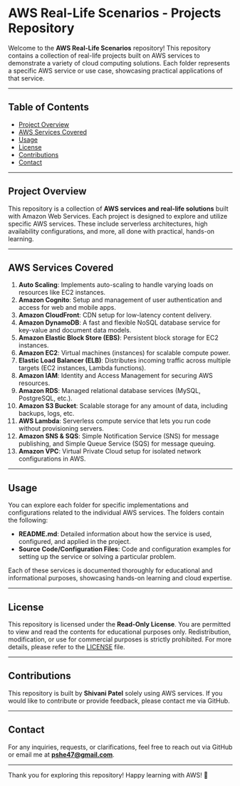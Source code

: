 # AWS Real-Life Scenarios - Projects Repository

Welcome to the **AWS Real-Life Scenarios** repository! This repository contains a collection of real-life projects built on AWS services to demonstrate a variety of cloud computing solutions. Each folder represents a specific AWS service or use case, showcasing practical applications of that service.

---

## Table of Contents  

- [Project Overview](#project-overview)  
- [AWS Services Covered](#aws-services-covered)  
- [Usage](#usage)  
- [License](#license)  
- [Contributions](#contributions)  
- [Contact](#contact)  

---

## Project Overview  

This repository is a collection of **AWS services and real-life solutions** built with Amazon Web Services. Each project is designed to explore and utilize specific AWS services. These include serverless architectures, high availability configurations, and more, all done with practical, hands-on learning.

---

## AWS Services Covered  

1. **Auto Scaling**: Implements auto-scaling to handle varying loads on resources like EC2 instances.  
2. **Amazon Cognito**: Setup and management of user authentication and access for web and mobile apps.  
3. **Amazon CloudFront**: CDN setup for low-latency content delivery.  
4. **Amazon DynamoDB**: A fast and flexible NoSQL database service for key-value and document data models.  
5. **Amazon Elastic Block Store (EBS)**: Persistent block storage for EC2 instances.  
6. **Amazon EC2**: Virtual machines (instances) for scalable compute power.  
7. **Elastic Load Balancer (ELB)**: Distributes incoming traffic across multiple targets (EC2 instances, Lambda functions).  
8. **Amazon IAM**: Identity and Access Management for securing AWS resources.  
9. **Amazon RDS**: Managed relational database services (MySQL, PostgreSQL, etc.).  
10. **Amazon S3 Bucket**: Scalable storage for any amount of data, including backups, logs, etc.  
11. **AWS Lambda**: Serverless compute service that lets you run code without provisioning servers.  
12. **Amazon SNS & SQS**: Simple Notification Service (SNS) for message publishing, and Simple Queue Service (SQS) for message queuing.  
13. **Amazon VPC**: Virtual Private Cloud setup for isolated network configurations in AWS.  

---

## Usage  

You can explore each folder for specific implementations and configurations related to the individual AWS services. The folders contain the following:  

- **README.md**: Detailed information about how the service is used, configured, and applied in the project.  
- **Source Code/Configuration Files**: Code and configuration examples for setting up the service or solving a particular problem.  

Each of these services is documented thoroughly for educational and informational purposes, showcasing hands-on learning and cloud expertise.  

---

## License  

This repository is licensed under the **Read-Only License**. You are permitted to view and read the contents for educational purposes only. Redistribution, modification, or use for commercial purposes is strictly prohibited. For more details, please refer to the [LICENSE](./LICENSE) file.  

---

## Contributions  

This repository is built by **Shivani Patel** solely using AWS services. If you would like to contribute or provide feedback, please contact me via GitHub.  

---

## Contact  

For any inquiries, requests, or clarifications, feel free to reach out via GitHub or email me at **pshe47@gmail.com**.  

---

Thank you for exploring this repository! Happy learning with AWS! 🚀
